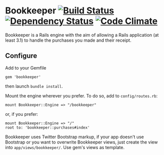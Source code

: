 # Bookkeeper [![Build Status](https://secure.travis-ci.org/guard/guard.png?branch=master)](http://travis-ci.org/guard/guard) [![Dependency Status](https://gemnasium.com/tommyblue/Bookkeeper.png)](https://gemnasium.com/tommyblue/Bookkeeper) [![Code Climate](https://codeclimate.com/github/tommyblue/Bookkeeper.png)](https://codeclimate.com/github/tommyblue/Bookkeeper)

Bookkeeper is a Rails engine with the aim of allowing a Rails application (at least 3.1) to handle the purchases you made and their receipt.

## Configure

Add to your Gemfile

    gem 'bookkeeper'

then launch `bundle install`.

Mount the engine wherever you prefer. To do so, add to `config/routes.rb`:

    mount Bookkeeper::Engine => "/bookkeeper"

or, if you prefer:

    mount Bookkeeper::Engine => "/"
    root to: 'bookkeeper::purchases#index'

Bookkeeper uses Twitter Bootstrap markup, if your app doesn't use Bootstrap or you want to overwrite Bookkeeper views, just create the view into `app/views/bookkeeper/`. Use gem's views as template.
